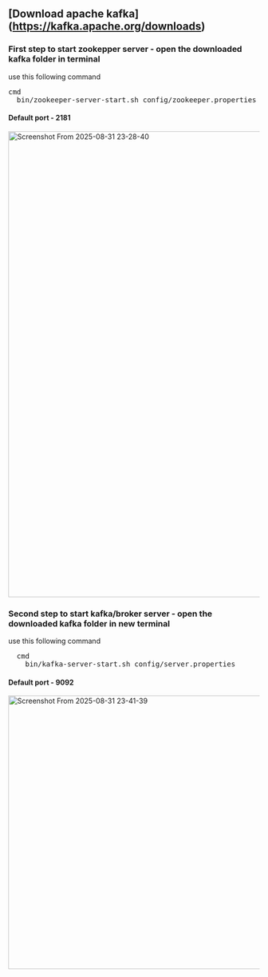 ## [Download apache kafka] (https://kafka.apache.org/downloads)

### First step to start zookepper server - open the downloaded kafka folder in terminal
use this following command
<pre>
cmd
  bin/zookeeper-server-start.sh config/zookeeper.properties
</pre>
#### Default port - 2181



<img width="1915" height="933" alt="Screenshot From 2025-08-31 23-28-40" src="https://github.com/user-attachments/assets/be506b66-6b82-4d3f-a386-c074a722f6e5" />


### Second step to start kafka/broker server - open the downloaded kafka folder in new terminal
use this following command
<pre>
  cmd
    bin/kafka-server-start.sh config/server.properties
</pre>
#### Default port - 9092

<img width="1915" height="548" alt="Screenshot From 2025-08-31 23-41-39" src="https://github.com/user-attachments/assets/777c8f66-870e-4fd3-a112-458a95d83386" />
